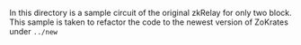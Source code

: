 In this directory is a sample circuit of the original zkRelay for only two block. 
This sample is taken to refactor the code to the newest version of ZoKrates under `../new`